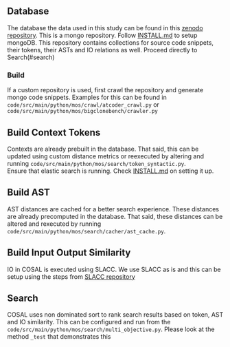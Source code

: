 ## Database

The database the data used in this study can be found in this 
[zenodo repository](https://zenodo.org/record/4002869#.YLk5g5NKh7g). This is a mongo repository. 
Follow [INSTALL.md](INSTALL.md) to setup mongoDB. 
This repository contains collections for source code snippets, their tokens, their ASTs and IO relations as well.
Proceed directly to Search(#search)  

### Build
If a custom repository is used, first crawl the repository and generate mongo code snippets. 
Examples for this can be found in `code/src/main/python/mos/crawl/atcoder_crawl.py` or `code/src/main/python/mos/bigclonebench/crawler.py`

## Build Context Tokens
Contexts are already prebuilt in the database. That said, this can be updated using custom distance metrics or 
reexecuted by altering and running `code/src/main/python/mos/search/token_syntactic.py`.  
Ensure that elastic search is running. Check [INSTALL.md](INSTALL.md) on setting it up. 

## Build AST
AST distances are cached for a better search experience.  These distances are already precomputed in the database. 
That said, these distances can be altered and rexecuted by running `code/src/main/python/mos/search/cacher/ast_cache.py`.
 

## Build Input Output Similarity
IO in COSAL is executed using SLACC. We use SLACC as is and this can be setup using the steps from [SLACC repository](https://github.com/DynamicCodeSearch/SLACC)

## Search
COSAL uses non dominated sort to rank search results based on token, AST and IO similarity. This can be configured and run from the 
`code/src/main/python/mos/search/multi_objective.py`. Please look at the method `_test` that demonstrates this 